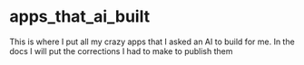 # apps_that_ai_built
This is where I put all my crazy apps that I asked an AI to build for me. In the docs I will put the corrections I had to make to publish them 

